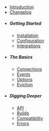 
- [Introduction](/docs/1.x/introduction)
- [Changelog](https://github.com/cachewerk/relay/releases)
- ##### Getting Started
  - [Installation](/docs/1.x/installation)
  - [Configuration](/docs/1.x/configuration)
  - [Integrations](/docs/1.x/integrations)
- ##### The Basics
  - [Connections](/docs/1.x/connections)
  - [Events](/docs/1.x/events)
  - [Options](/docs/1.x/options)
  - [Eviction](/docs/1.x/eviction)
- ##### Digging Deeper
  - [API](/docs/1.x/api)
  - [Builds](/docs/1.x/builds)
  - [Compatibility](/docs/1.x/compatibility)
  - [Errors](/docs/1.x/errors)

